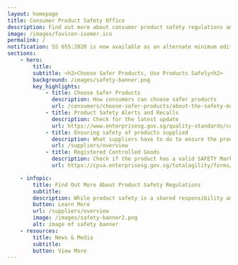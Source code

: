 ```yaml
---
layout: homepage
title: Consumer Product Safety Office
description: Find out more about consumer product safety regulations and how the Consumer Product Safety Office safeguard consumers from unsafe products
image: /images/favicon-isomer.ico
permalink: /
notification: SS 655:2020 is now available as an alternate minimum edition for registration and renewal of Fans under the CPSR. To learn more, click <a href= "/news-and-media/circulars/"> here</a>.
sections:
    - hero:
        title: 
        subtitle: <h2>Choose Safer Products, Use Products Safely<h2>
        background: /images/safety-banner.png
        key_highlights:
            - title: Choose Safer Products
              description: How consumers can choose safer products
              url: /consumers/choose-safer-products/about-the-safety-mark
            - title: Product Safety Alerts and Recalls
              description: Check for the latest update 
              url: https://www.enterprisesg.gov.sg/quality-standards/consumer-protection/for-consumers/product-safety-alerts-and-recalls
            - title: Ensuring safety of products supplied
              description: What suppliers have to do to ensure the products they sell are safe
              url: /suppliers/overview
            - title: Registered Controlled Goods
              description: Check if the product has a valid SAFETY Mark
              url: https://cpsa.enterprisesg.gov.sg/totalagility/forms/cpssite/PUBSearchCOC.form

    - infopic:
        title: Find Out More About Product Safety Regulations
        subtitle: 
        description: While product safety is a shared responsibility among the government, suppliers, consumers and other stakeholders, suppliers have the prime responsibility to ensure they sell safe products. They must comply with the relevant product safety regulations and ensure their products do not pose a safety risk to consumers.
        button: Learn More
        url: /suppliers/overview
        image: /images/safety-banner2.png
        alt: image of safety banner
    - resources:
        title: News & Media
        subtitle:
        button: View More
---
```

